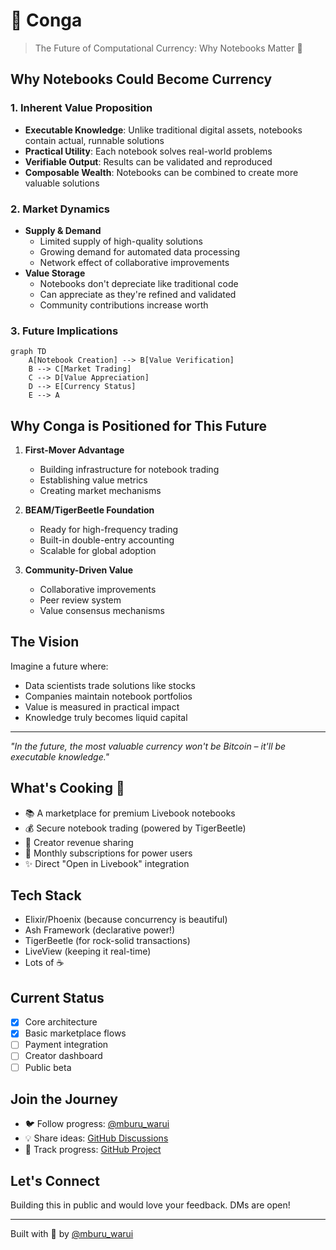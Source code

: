 # 🎵 Conga

> The Future of Computational Currency: Why Notebooks Matter 🚀

## Why Notebooks Could Become Currency

### 1. Inherent Value Proposition

- **Executable Knowledge**: Unlike traditional digital assets, notebooks contain actual, runnable solutions
- **Practical Utility**: Each notebook solves real-world problems
- **Verifiable Output**: Results can be validated and reproduced
- **Composable Wealth**: Notebooks can be combined to create more valuable solutions

### 2. Market Dynamics

- **Supply & Demand**
  - Limited supply of high-quality solutions
  - Growing demand for automated data processing
  - Network effect of collaborative improvements
- **Value Storage**
  - Notebooks don't depreciate like traditional code
  - Can appreciate as they're refined and validated
  - Community contributions increase worth

### 3. Future Implications

```mermaid
graph TD
    A[Notebook Creation] --> B[Value Verification]
    B --> C[Market Trading]
    C --> D[Value Appreciation]
    D --> E[Currency Status]
    E --> A
```

## Why Conga is Positioned for This Future

1. **First-Mover Advantage**

   - Building infrastructure for notebook trading
   - Establishing value metrics
   - Creating market mechanisms

2. **BEAM/TigerBeetle Foundation**

   - Ready for high-frequency trading
   - Built-in double-entry accounting
   - Scalable for global adoption

3. **Community-Driven Value**
   - Collaborative improvements
   - Peer review system
   - Value consensus mechanisms

## The Vision

Imagine a future where:

- Data scientists trade solutions like stocks
- Companies maintain notebook portfolios
- Value is measured in practical impact
- Knowledge truly becomes liquid capital

---

_"In the future, the most valuable currency won't be Bitcoin – it'll be executable knowledge."_

## What's Cooking 🚀

- 📚 A marketplace for premium Livebook notebooks
- 💰 Secure notebook trading (powered by TigerBeetle)
- 🤝 Creator revenue sharing
- 🔄 Monthly subscriptions for power users
- ✨ Direct "Open in Livebook" integration

## Tech Stack

- Elixir/Phoenix (because concurrency is beautiful)
- Ash Framework (declarative power!)
- TigerBeetle (for rock-solid transactions)
- LiveView (keeping it real-time)
- Lots of ☕️

## Current Status

- [x] Core architecture
- [x] Basic marketplace flows
- [ ] Payment integration
- [ ] Creator dashboard
- [ ] Public beta

## Join the Journey

- 🐦 Follow progress: [@mburu_warui](https://twitter.com/your_handle)
- 💡 Share ideas: [GitHub Discussions](https://github.com/mburuwarui/conga/discussions)
- 🎯 Track progress: [GitHub Project](https://github.com/mburuwarui/conga)

## Let's Connect

Building this in public and would love your feedback. DMs are open!

---

Built with 💜 by [@mburu_warui](https://twitter.com/your_handle)
